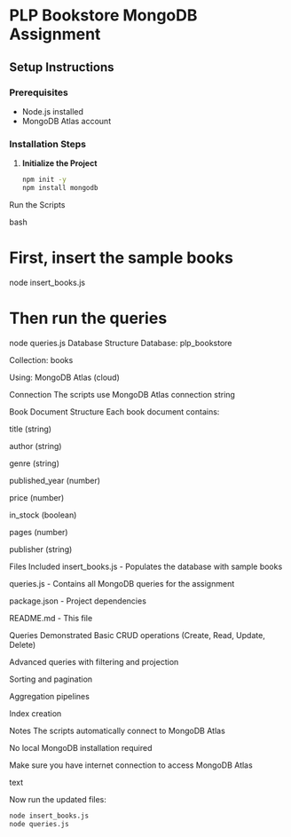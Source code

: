 # PLP Bookstore MongoDB Assignment

## Setup Instructions

### Prerequisites
- Node.js installed
- MongoDB Atlas account

### Installation Steps

1. **Initialize the Project**
   ```bash
   npm init -y
   npm install mongodb
Run the Scripts

bash
# First, insert the sample books
node insert_books.js

# Then run the queries
node queries.js
Database Structure
Database: plp_bookstore

Collection: books

Using: MongoDB Atlas (cloud)

Connection
The scripts use MongoDB Atlas connection string

Book Document Structure
Each book document contains:

title (string)

author (string)

genre (string)

published_year (number)

price (number)

in_stock (boolean)

pages (number)

publisher (string)

Files Included
insert_books.js - Populates the database with sample books

queries.js - Contains all MongoDB queries for the assignment

package.json - Project dependencies

README.md - This file

Queries Demonstrated
Basic CRUD operations (Create, Read, Update, Delete)

Advanced queries with filtering and projection

Sorting and pagination

Aggregation pipelines

Index creation

Notes
The scripts automatically connect to MongoDB Atlas

No local MongoDB installation required

Make sure you have internet connection to access MongoDB Atlas

text

Now run the updated files:

```bash
node insert_books.js
node queries.js